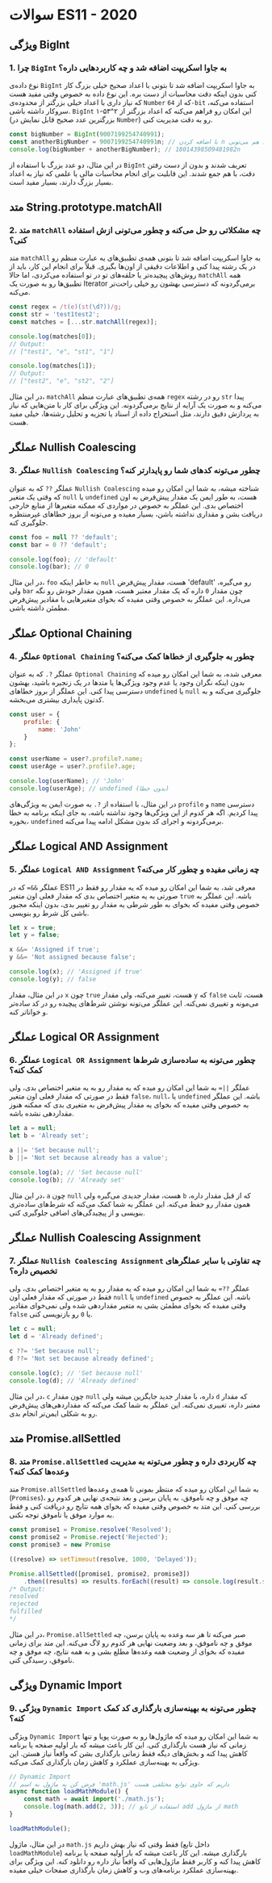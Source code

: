 # سوالات ES11 - 2020

## ویژگی BigInt

### 1. چرا `BigInt` به جاوا اسکریپت اضافه شد و چه کاربردهایی داره؟
نوع داده‌ی `BigInt` به جاوا اسکریپت اضافه شد تا بتونی با اعداد صحیح خیلی بزرگ کار کنی بدون اینکه دقت محاسبات از دست بره. این نوع داده به خصوص وقتی مفید هست که نیاز داری با اعداد خیلی بزرگتر از محدوده‌ی `Number` که از `64-bit` استفاده می‌کنه، سروکار داشته باشی. `BigInt` این امکان رو فراهم می‌کنه که اعداد بزرگتر از ۲^۵۳-۱ (بزرگترین عدد صحیح قابل نمایش در `Number`) رو به دقت مدیریت کنی.

```javascript
const bigNumber = BigInt(9007199254740991);
const anotherBigNumber = 9007199254740991n; // با اضافه کردن n به آخر عدد هم می‌تونی BigInt ایجاد کنی
console.log(bigNumber + anotherBigNumber); // 18014398509481982n
```

در این مثال، دو عدد بزرگ با استفاده از `BigInt` تعریف شدند و بدون از دست رفتن دقت، با هم جمع شدند. این قابلیت برای انجام محاسبات مالی یا علمی که نیاز به اعداد بسیار بزرگ دارند، بسیار مفید است.

## متد String.prototype.matchAll

### 2. متد `matchAll` چه مشکلاتی رو حل می‌کنه و چطور می‌تونی ازش استفاده کنی؟
متد `matchAll` به جاوا اسکریپت اضافه شد تا بتونی همه‌ی تطبیق‌های یه عبارت منظم رو در یک رشته پیدا کنی و اطلاعات دقیقی از اون‌ها بگیری. قبلاً برای انجام این کار، باید از روش‌های پیچیده‌تر یا حلقه‌های تو در تو استفاده می‌کردی، اما حالا `matchAll` همه تطبیق‌ها رو به صورت یک Iterator برمی‌گردونه که دسترسی بهشون رو خیلی راحت‌تر می‌کنه.

```javascript
const regex = /t(e)(st(\d?))/g;
const str = 'test1test2';
const matches = [...str.matchAll(regex)];

console.log(matches[0]);
// Output:
// ["test1", "e", "st1", "1"]

console.log(matches[1]);
// Output:
// ["test2", "e", "st2", "2"]
```

در این مثال، `matchAll` همه‌ی تطبیق‌های عبارت منظم `regex` رو در رشته `str` پیدا می‌کنه و به صورت یک آرایه از نتایج برمی‌گردونه. این ویژگی برای کار با متن‌هایی که نیاز به پردازش دقیق دارند، مثل استخراج داده از اسناد یا تجزیه و تحلیل رشته‌ها، خیلی مفید هست.

## عملگر Nullish Coalescing

### 3. عملگر `Nullish Coalescing` چطور می‌تونه کدهای شما رو پایدارتر کنه؟
عملگر `??` که به عنوان `Nullish Coalescing` شناخته میشه، به شما این امکان رو میده که وقتی یک متغیر `null` یا `undefined` هست، به طور ایمن یک مقدار پیش‌فرض به اون اختصاص بدی. این عملگر به خصوص در مواردی که ممکنه متغیرها از منابع خارجی دریافت بشن و مقداری نداشته باشن، بسیار مفیده و می‌تونه از بروز خطاهای غیرمنتظره جلوگیری کنه.

```javascript
const foo = null ?? 'default';
const bar = 0 ?? 'default';

console.log(foo); // 'default'
console.log(bar); // 0
```

در این مثال، `foo` به خاطر اینکه `null` هست، مقدار پیش‌فرض 'default' رو می‌گیره، ولی `bar` چون مقدار `0` داره که یک مقدار معتبر هست، همون مقدار خودش رو نگه می‌داره. این عملگر به خصوص وقتی مفیده که بخوای متغیرهایی با مقادیر پیش‌فرض مطمئن داشته باشی.

## عملگر Optional Chaining

### 4. عملگر `Optional Chaining` چطور به جلوگیری از خطاها کمک می‌کنه؟
عملگر `?.` که به عنوان `Optional Chaining` معرفی شده، به شما این امکان رو میده که بدون اینکه نگران وجود یا عدم وجود ویژگی‌ها یا متدها در یک زنجیره باشید، بهشون دسترسی پیدا کنی. این عملگر از بروز خطاهای `undefined` یا `null` جلوگیری می‌کنه و به کدتون پایداری بیشتری می‌بخشه.

```javascript
const user = {
    profile: {
        name: 'John'
    }
};

const userName = user?.profile?.name;
const userAge = user?.profile?.age;

console.log(userName); // 'John'
console.log(userAge); // undefined (بدون خطا)
```

در این مثال، با استفاده از `?.` به صورت ایمن به ویژگی‌های `profile` و `name` دسترسی پیدا کردیم. اگه هر کدوم از این ویژگی‌ها وجود نداشته باشه، به جای اینکه برنامه به خطا بخوره، `undefined` برمی‌گردونه و اجرای کد بدون مشکل ادامه پیدا می‌کنه.

## عملگر Logical AND Assignment

### 5. عملگر `Logical AND Assignment` چه زمانی مفیده و چطور کار می‌کنه؟
عملگر `&&=` که در ES11 معرفی شد، به شما این امکان رو میده که یه مقدار رو فقط در صورتی به یه متغیر اختصاص بدی که مقدار فعلی اون متغیر `true` باشه. این عملگر به خصوص وقتی مفیده که بخوای به طور شرطی یه مقدار رو تغییر بدی، بدون اینکه مجبور باشی کل شرط رو بنویسی.

```javascript
let x = true;
let y = false;

x &&= 'Assigned if true';
y &&= 'Not assigned because false';

console.log(x); // 'Assigned if true'
console.log(y); // false
```

در این مثال، مقدار `x` چون `true` هست، تغییر می‌کنه، ولی مقدار `y` که `false` هست، ثابت می‌مونه و تغییری نمی‌کنه. این عملگر می‌تونه نوشتن شرط‌های پیچیده رو در کد ساده‌تر و خواناتر کنه.

## عملگر Logical OR Assignment

### 6. عملگر `Logical OR Assignment` چطور می‌تونه به ساده‌سازی شرط‌ها کمک کنه؟
عملگر `||=` به شما این امکان رو میده که یه مقدار رو به یه متغیر اختصاص بدی، ولی فقط در صورتی که مقدار فعلی اون متغیر `false`، `null`، یا `undefined` باشه. این عملگر به خصوص وقتی مفیده که بخوای یه مقدار پیش‌فرض به متغیری بدی که ممکنه هنوز مقداردهی نشده باشه.

```javascript
let a = null;
let b = 'Already set';

a ||= 'Set because null';
b ||= 'Not set because already has a value';

console.log(a); // 'Set because null'
console.log(b); // 'Already set'
```

در این مثال، `a` چون `null` هست، مقدار جدیدی می‌گیره ولی `b` که از قبل مقدار داره، همون مقدار رو حفظ می‌کنه. این عملگر به شما کمک می‌کنه که شرط‌های ساده‌تری بنویسی و از پیچیدگی‌های اضافی جلوگیری کنی.

## عملگر Nullish Coalescing Assignment

### 7. عملگر `Nullish Coalescing Assignment` چه تفاوتی با سایر عملگرهای تخصیص داره؟
عملگر `??=` به شما این امکان رو میده که یه مقدار رو به یه متغیر اختصاص بدی، ولی فقط در صورتی که مقدار فعلی اون `null` یا `undefined` باشه. این عملگر به خصوص وقتی مفیده که بخوای مطمئن بشی یه متغیر مقداردهی شده ولی نمی‌خوای مقادیر `false` یا `0` رو بازنویسی کنی.

```javascript
let c = null;
let d = 'Already defined';

c ??= 'Set because null';
d ??= 'Not set because already defined';

console.log(c); // 'Set because null'
console.log(d); // 'Already defined'
```

در این مثال، `c` چون مقدار `null` داره، با مقدار جدید جایگزین میشه ولی `d` که مقدار معتبر داره، تغییری نمی‌کنه. این عملگر به شما کمک می‌کنه که مقداردهی‌های پیش‌فرض رو به شکلی ایمن‌تر انجام بدی.

## متد Promise.allSettled

### 8. متد `Promise.allSettled` چه کاربردی داره و چطور می‌تونه به مدیریت وعده‌ها کمک کنه؟
متد `Promise.allSettled` به شما این امکان رو میده که منتظر بمونی تا همه‌ی وعده‌ها (`Promises`)، چه موفق و چه ناموفق، به پایان برسن و بعد نتیجه‌ی نهایی هر کدوم رو بررسی کنی. این متد به خصوص وقتی مفیده که بخوای همه نتایج رو دریافت کنی و فقط به موارد موفق یا ناموفق توجه نکنی.

```javascript
const promise1 = Promise.resolve('Resolved');
const promise2 = Promise.reject('Rejected');
const promise3 = new Promise

((resolve) => setTimeout(resolve, 1000, 'Delayed'));

Promise.allSettled([promise1, promise2, promise3])
    .then((results) => results.forEach((result) => console.log(result.status)));
/* Output:
resolved
rejected
fulfilled
*/
```

در این مثال، `Promise.allSettled` صبر می‌کنه تا هر سه وعده به پایان برسن، چه موفق و چه ناموفق، و بعد وضعیت نهایی هر کدوم رو لاگ می‌کنه. این متد برای زمانی مفیده که بخوای از وضعیت همه وعده‌ها مطلع بشی و به همه نتایج، چه موفق و چه ناموفق، رسیدگی کنی.

## ویژگی Dynamic Import

### 9. ویژگی `Dynamic Import` چطور می‌تونه به بهینه‌سازی بارگذاری کد کمک کنه؟
ویژگی `Dynamic Import` به شما این امکان رو میده که ماژول‌ها رو به صورت پویا و تنها زمانی که نیاز هست بارگذاری کنی. این کار باعث میشه که بار اولیه صفحه یا برنامه کاهش پیدا کنه و بخش‌های دیگه فقط زمانی بارگذاری بشن که واقعاً نیاز هستن. این ویژگی به بهینه‌سازی عملکرد و کاهش زمان بارگذاری کمک می‌کنه.

```javascript
// Dynamic Import
// فرض کن یه ماژول به اسم 'math.js' داریم که حاوی توابع مختلفی هست
async function loadMathModule() {
    const math = await import('./math.js');
    console.log(math.add(2, 3)); // استفاده از تابع add از ماژول math
}

loadMathModule();
```

در این مثال، ماژول `math.js` فقط وقتی که نیاز بهش داریم (داخل تابع `loadMathModule`) بارگذاری میشه. این کار باعث میشه که بار اولیه صفحه یا برنامه کاهش پیدا کنه و کاربر فقط ماژول‌هایی که واقعاً نیاز داره رو دانلود کنه. این ویژگی برای بهینه‌سازی عملکرد برنامه‌های وب و کاهش زمان بارگذاری صفحات خیلی مفیده.
